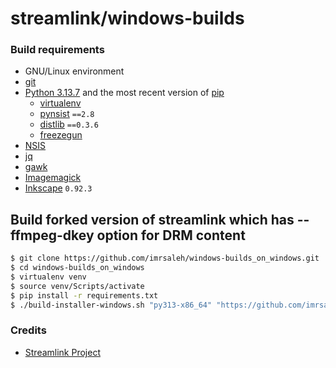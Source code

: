 streamlink/windows-builds
====

### Build requirements

- GNU/Linux environment
- [git](https://git-scm.com/)
- [Python 3.13.7](https://www.python.org/) and the most recent version of [pip](https://pip.pypa.io/en/stable/)
  - [virtualenv](https://pypi.org/project/virtualenv/)
  - [pynsist](https://pypi.org/project/pynsist/) `==2.8`
  - [distlib](https://pypi.org/project/distlib/) `==0.3.6`
  - [freezegun](https://pypi.org/project/freezegun/)
- [NSIS](https://nsis.sourceforge.io/Main_Page)
- [jq](https://stedolan.github.io/jq/)
- [gawk](https://www.gnu.org/software/gawk/)
- [Imagemagick](https://imagemagick.org/index.php)
- [Inkscape](https://inkscape.org/) `0.92.3`

## Build forked version of streamlink which has --ffmpeg-dkey option for DRM content
```sh
$ git clone https://github.com/imrsaleh/windows-builds_on_windows.git
$ cd windows-builds_on_windows
$ virtualenv venv
$ source venv/Scripts/activate
$ pip install -r requirements.txt
$ ./build-installer-windows.sh "py313-x86_64" "https://github.com/imrsaleh/streamlink.git" "master"
```

### Credits

* [Streamlink Project](https://github.com/streamlink)
